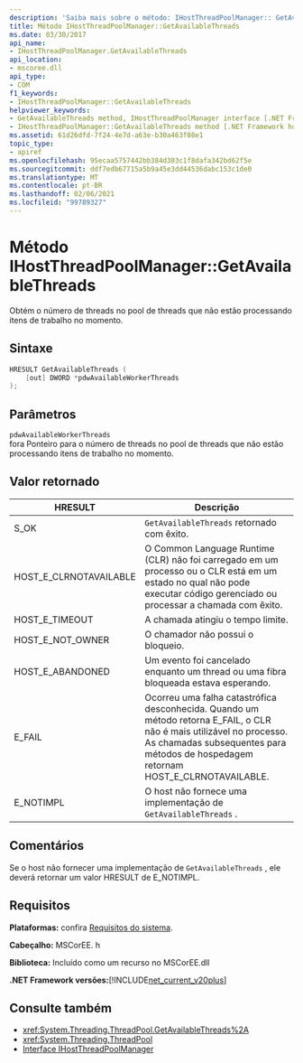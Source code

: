 ```yaml
---
description: 'Saiba mais sobre o método: IHostThreadPoolManager:: GetAvailableThreads'
title: Método IHostThreadPoolManager::GetAvailableThreads
ms.date: 03/30/2017
api_name:
- IHostThreadPoolManager.GetAvailableThreads
api_location:
- mscoree.dll
api_type:
- COM
f1_keywords:
- IHostThreadPoolManager::GetAvailableThreads
helpviewer_keywords:
- GetAvailableThreads method, IHostThreadPoolManager interface [.NET Framework hosting]
- IHostThreadPoolManager::GetAvailableThreads method [.NET Framework hosting]
ms.assetid: 61d26dfd-7f24-4e7d-a63e-b30a463f08e1
topic_type:
- apiref
ms.openlocfilehash: 95ecaa5757442bb384d303c1f8dafa342bd62f5e
ms.sourcegitcommit: ddf7edb67715a5b9a45e3dd44536dabc153c1de0
ms.translationtype: MT
ms.contentlocale: pt-BR
ms.lasthandoff: 02/06/2021
ms.locfileid: "99789327"
---
```

# <a name="ihostthreadpoolmanagergetavailablethreads-method"></a>Método IHostThreadPoolManager::GetAvailableThreads

Obtém o número de threads no pool de threads que não estão processando itens de trabalho no momento.  
  
## <a name="syntax"></a>Sintaxe  
  
```cpp  
HRESULT GetAvailableThreads (  
    [out] DWORD *pdwAvailableWorkerThreads  
);  
```  
  
## <a name="parameters"></a>Parâmetros  

 `pdwAvailableWorkerThreads`  
 fora Ponteiro para o número de threads no pool de threads que não estão processando itens de trabalho no momento.  
  
## <a name="return-value"></a>Valor retornado  
  
|HRESULT|Descrição|  
|-------------|-----------------|  
|S_OK|`GetAvailableThreads` retornado com êxito.|  
|HOST_E_CLRNOTAVAILABLE|O Common Language Runtime (CLR) não foi carregado em um processo ou o CLR está em um estado no qual não pode executar código gerenciado ou processar a chamada com êxito.|  
|HOST_E_TIMEOUT|A chamada atingiu o tempo limite.|  
|HOST_E_NOT_OWNER|O chamador não possui o bloqueio.|  
|HOST_E_ABANDONED|Um evento foi cancelado enquanto um thread ou uma fibra bloqueada estava esperando.|  
|E_FAIL|Ocorreu uma falha catastrófica desconhecida. Quando um método retorna E_FAIL, o CLR não é mais utilizável no processo. As chamadas subsequentes para métodos de hospedagem retornam HOST_E_CLRNOTAVAILABLE.|  
|E_NOTIMPL|O host não fornece uma implementação de `GetAvailableThreads` .|  
  
## <a name="remarks"></a>Comentários  

 Se o host não fornecer uma implementação de `GetAvailableThreads` , ele deverá retornar um valor HRESULT de E_NOTIMPL.  
  
## <a name="requirements"></a>Requisitos  

 **Plataformas:** confira [Requisitos do sistema](../../get-started/system-requirements.md).  
  
 **Cabeçalho:** MSCorEE. h  
  
 **Biblioteca:** Incluído como um recurso no MSCorEE.dll  
  
 **.NET Framework versões:**[!INCLUDE[net_current_v20plus](../../../../includes/net-current-v20plus-md.md)]  
  
## <a name="see-also"></a>Consulte também

- <xref:System.Threading.ThreadPool.GetAvailableThreads%2A>
- <xref:System.Threading.ThreadPool>
- [Interface IHostThreadPoolManager](ihostthreadpoolmanager-interface.md)
